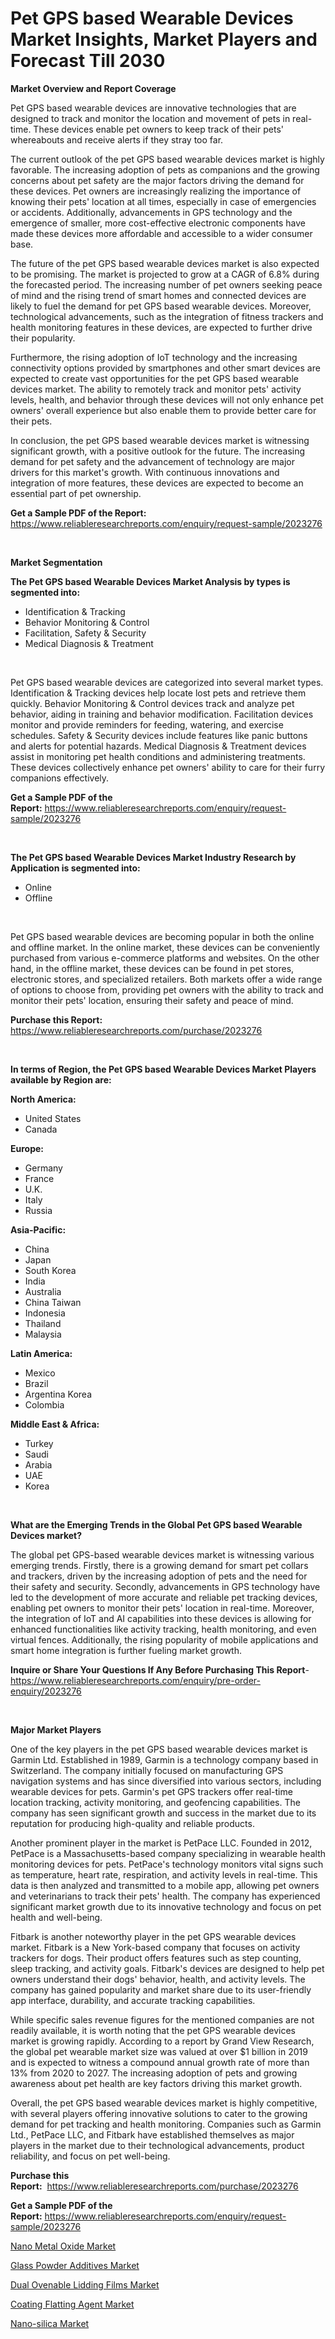 <p><h1>Pet GPS based Wearable Devices Market Insights, Market Players and Forecast Till 2030</h1></p><p><strong>Market Overview and Report Coverage</strong></p>
<p><p>Pet GPS based wearable devices are innovative technologies that are designed to track and monitor the location and movement of pets in real-time. These devices enable pet owners to keep track of their pets' whereabouts and receive alerts if they stray too far.</p><p>The current outlook of the pet GPS based wearable devices market is highly favorable. The increasing adoption of pets as companions and the growing concerns about pet safety are the major factors driving the demand for these devices. Pet owners are increasingly realizing the importance of knowing their pets' location at all times, especially in case of emergencies or accidents. Additionally, advancements in GPS technology and the emergence of smaller, more cost-effective electronic components have made these devices more affordable and accessible to a wider consumer base.</p><p>The future of the pet GPS based wearable devices market is also expected to be promising. The market is projected to grow at a CAGR of 6.8% during the forecasted period. The increasing number of pet owners seeking peace of mind and the rising trend of smart homes and connected devices are likely to fuel the demand for pet GPS based wearable devices. Moreover, technological advancements, such as the integration of fitness trackers and health monitoring features in these devices, are expected to further drive their popularity.</p><p>Furthermore, the rising adoption of IoT technology and the increasing connectivity options provided by smartphones and other smart devices are expected to create vast opportunities for the pet GPS based wearable devices market. The ability to remotely track and monitor pets' activity levels, health, and behavior through these devices will not only enhance pet owners' overall experience but also enable them to provide better care for their pets.</p><p>In conclusion, the pet GPS based wearable devices market is witnessing significant growth, with a positive outlook for the future. The increasing demand for pet safety and the advancement of technology are major drivers for this market's growth. With continuous innovations and integration of more features, these devices are expected to become an essential part of pet ownership.</p></p>
<p><strong>Get a Sample PDF of the Report:</strong> <a href="https://www.reliableresearchreports.com/enquiry/request-sample/2023276">https://www.reliableresearchreports.com/enquiry/request-sample/2023276</a></p>
<p>&nbsp;</p>
<p><strong>Market Segmentation</strong></p>
<p><strong>The Pet GPS based Wearable Devices Market Analysis by types is segmented into:</strong></p>
<p><ul><li>Identification & Tracking</li><li>Behavior Monitoring & Control</li><li>Facilitation, Safety & Security</li><li>Medical Diagnosis & Treatment</li></ul></p>
<p>&nbsp;</p>
<p><p>Pet GPS based wearable devices are categorized into several market types. Identification & Tracking devices help locate lost pets and retrieve them quickly. Behavior Monitoring & Control devices track and analyze pet behavior, aiding in training and behavior modification. Facilitation devices monitor and provide reminders for feeding, watering, and exercise schedules. Safety & Security devices include features like panic buttons and alerts for potential hazards. Medical Diagnosis & Treatment devices assist in monitoring pet health conditions and administering treatments. These devices collectively enhance pet owners' ability to care for their furry companions effectively.</p></p>
<p><strong>Get a Sample PDF of the Report:</strong>&nbsp;<a href="https://www.reliableresearchreports.com/enquiry/request-sample/2023276">https://www.reliableresearchreports.com/enquiry/request-sample/2023276</a></p>
<p>&nbsp;</p>
<p><strong>The Pet GPS based Wearable Devices Market Industry Research by Application is segmented into:</strong></p>
<p><ul><li>Online</li><li>Offline</li></ul></p>
<p>&nbsp;</p>
<p><p>Pet GPS based wearable devices are becoming popular in both the online and offline market. In the online market, these devices can be conveniently purchased from various e-commerce platforms and websites. On the other hand, in the offline market, these devices can be found in pet stores, electronic stores, and specialized retailers. Both markets offer a wide range of options to choose from, providing pet owners with the ability to track and monitor their pets' location, ensuring their safety and peace of mind.</p></p>
<p><strong>Purchase this Report:</strong>&nbsp; <a href="https://www.reliableresearchreports.com/purchase/2023276">https://www.reliableresearchreports.com/purchase/2023276</a></p>
<p>&nbsp;</p>
<p><strong>In terms of Region, the Pet GPS based Wearable Devices Market Players available by Region are:</strong></p>
<p>
    <p> <strong> North America: </strong>
        <ul>
            <li>United States</li>
            <li>Canada</li>
        </ul>
        </p> 
    <p> <strong> Europe: </strong>
        <ul>
            <li>Germany</li>
            <li>France</li>
            <li>U.K.</li>
            <li>Italy</li>
            <li>Russia</li>
        </ul>
        </p> 
    <p> <strong> Asia-Pacific: </strong>
        <ul>
            <li>China</li>
            <li>Japan</li>
            <li>South Korea</li>
            <li>India</li>
            <li>Australia</li>
            <li>China Taiwan</li>
            <li>Indonesia</li>
            <li>Thailand</li>
            <li>Malaysia</li>
        </ul>
        </p> 
    <p> <strong> Latin America: </strong>
        <ul>
            <li>Mexico</li>
            <li>Brazil</li>
            <li>Argentina Korea</li>
            <li>Colombia</li>
        </ul>
        </p> 
    <p> <strong> Middle East & Africa: </strong>
        <ul>
            <li>Turkey</li>
            <li>Saudi</li>
            <li>Arabia</li>
            <li>UAE</li>
            <li>Korea</li>
        </ul>
    </p>
    </p>
<p>&nbsp;</p>
<p><strong>What are the Emerging Trends in the Global Pet GPS based Wearable Devices market?</strong></p>
<p><p>The global pet GPS-based wearable devices market is witnessing various emerging trends. Firstly, there is a growing demand for smart pet collars and trackers, driven by the increasing adoption of pets and the need for their safety and security. Secondly, advancements in GPS technology have led to the development of more accurate and reliable pet tracking devices, enabling pet owners to monitor their pets' location in real-time. Moreover, the integration of IoT and AI capabilities into these devices is allowing for enhanced functionalities like activity tracking, health monitoring, and even virtual fences. Additionally, the rising popularity of mobile applications and smart home integration is further fueling market growth.</p></p>
<p><strong>Inquire or Share Your Questions If Any Before Purchasing This Report</strong>- <a href="https://www.reliableresearchreports.com/enquiry/pre-order-enquiry/2023276">https://www.reliableresearchreports.com/enquiry/pre-order-enquiry/2023276</a></p>
<p>&nbsp;</p>
<p><strong>Major Market Players</strong></p>
<p><p>One of the key players in the pet GPS based wearable devices market is Garmin Ltd. Established in 1989, Garmin is a technology company based in Switzerland. The company initially focused on manufacturing GPS navigation systems and has since diversified into various sectors, including wearable devices for pets. Garmin's pet GPS trackers offer real-time location tracking, activity monitoring, and geofencing capabilities. The company has seen significant growth and success in the market due to its reputation for producing high-quality and reliable products.</p><p>Another prominent player in the market is PetPace LLC. Founded in 2012, PetPace is a Massachusetts-based company specializing in wearable health monitoring devices for pets. PetPace's technology monitors vital signs such as temperature, heart rate, respiration, and activity levels in real-time. This data is then analyzed and transmitted to a mobile app, allowing pet owners and veterinarians to track their pets' health. The company has experienced significant market growth due to its innovative technology and focus on pet health and well-being.</p><p>Fitbark is another noteworthy player in the pet GPS wearable devices market. Fitbark is a New York-based company that focuses on activity trackers for dogs. Their product offers features such as step counting, sleep tracking, and activity goals. Fitbark's devices are designed to help pet owners understand their dogs' behavior, health, and activity levels. The company has gained popularity and market share due to its user-friendly app interface, durability, and accurate tracking capabilities.</p><p>While specific sales revenue figures for the mentioned companies are not readily available, it is worth noting that the pet GPS wearable devices market is growing rapidly. According to a report by Grand View Research, the global pet wearable market size was valued at over $1 billion in 2019 and is expected to witness a compound annual growth rate of more than 13% from 2020 to 2027. The increasing adoption of pets and growing awareness about pet health are key factors driving this market growth.</p><p>Overall, the pet GPS based wearable devices market is highly competitive, with several players offering innovative solutions to cater to the growing demand for pet tracking and health monitoring. Companies such as Garmin Ltd., PetPace LLC, and Fitbark have established themselves as major players in the market due to their technological advancements, product reliability, and focus on pet well-being.</p></p>
<p><strong>Purchase this Report:</strong>&nbsp;&nbsp;<a href="https://www.reliableresearchreports.com/purchase/2023276">https://www.reliableresearchreports.com/purchase/2023276</a></p>
<p></p>
<p><strong>Get a Sample PDF of the Report:</strong>&nbsp;<a href="https://www.reliableresearchreports.com/enquiry/request-sample/2023276">https://www.reliableresearchreports.com/enquiry/request-sample/2023276</a></p>
<p><p><a href="https://medium.com/@samirmayert107/nano-metal-oxide-nbsp-market-focuses-on-market-share-size-and-projected-forecast-till-2030-75802f8cc862">Nano Metal Oxide Market</a></p><p><a href="https://medium.com/@lottierunte2662/glass-powder-additives-market-the-key-to-successful-business-strategy-forecast-till-2030-f8c01c9ec8f4">Glass Powder Additives Market</a></p><p><a href="https://medium.com/@charityrice2662/dual-ovenable-lidding-films-market-furnishes-information-on-market-share-market-trends-and-market-3443690d1a22">Dual Ovenable Lidding Films Market</a></p><p><a href="https://medium.com/@jarredmertz2772/coating-flatting-agent-market-insight-market-trends-growth-forecasted-from-2023-to-2030-c960bf9dad76">Coating Flatting Agent Market</a></p><p><a href="https://medium.com/@eltaroberts2662/nano-silica-market-insights-into-market-cagr-market-trends-and-growth-strategies-22d24ed22dd8">Nano-silica Market</a></p></p>